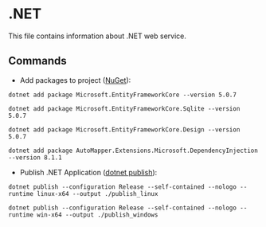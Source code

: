# .NET

This file contains information about .NET web service.

## Commands

- Add packages to project ([NuGet](https://www.nuget.org)):

`dotnet add package Microsoft.EntityFrameworkCore --version 5.0.7`

`dotnet add package Microsoft.EntityFrameworkCore.Sqlite --version 5.0.7`

`dotnet add package Microsoft.EntityFrameworkCore.Design --version 5.0.7`

`dotnet add package AutoMapper.Extensions.Microsoft.DependencyInjection --version 8.1.1`


- Publish .NET Application ([dotnet publish](https://docs.microsoft.com/en-us/dotnet/core/tools/dotnet-publish)):

`dotnet publish --configuration Release --self-contained --nologo --runtime linux-x64 --output ./publish_linux`

`dotnet publish --configuration Release --self-contained --nologo --runtime win-x64 --output ./publish_windows`
